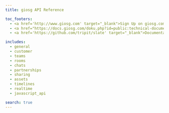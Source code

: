 ```yaml
---
title: giosg API Reference

toc_footers:
  - <a href='http://www.giosg.com' target="_blank">Sign Up on giosg.com</a>
  - <a href="https://docs.giosg.com/doku.php?id=public:technical-documentation:backend-api" target="_blank">Old API documentation</a>
  - <a href='https://github.com/tripit/slate' target="_blank">Documentation Powered by Slate</a>

includes:
  - general
  - customer
  - teams
  - rooms
  - chats
  - partnerships
  - sharing
  - assets
  - timelines
  - realtime
  - javascript_api

search: true
---
```

